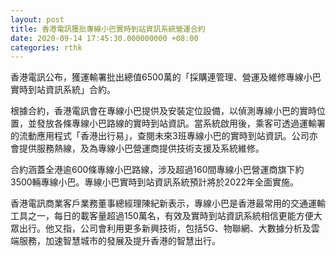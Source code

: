 ```yaml
---
layout: post
title: 香港電訊獲批專線小巴實時到站資訊系統營運合約
date: 2020-09-14 17:45:30.000000000 +08:00
categories: rthk
---
```


香港電訊公布，獲運輸署批出總值6500萬的「採購連管理、營運及維修專線小巴實時到站資訊系統」合約。

根據合約，香港電訊會在專線小巴提供及安裝定位設備，以偵測專線小巴的實時位置，並發放各條專線小巴路線的實時到站資訊。當系統啟用後，乘客可透過運輸署的流動應用程式「香港出行易」，查閱未來3班專線小巴的實時到站資訊。公司亦會提供服務熱線，及為專線小巴營運商提供技術支援及系統維修。

合約涵蓋全港逾600條專線小巴路線，涉及超過160間專線小巴營運商旗下約3500輛專線小巴。專線小巴實時到站資訊系統預計將於2022年全面實施。

香港電訊商業客戶業務董事總經理陳紀新表示，專線小巴是香港最常用的交通運輸工具之一，每日的載客量超過150萬名，有效及實時到站資訊系統相信更能方便大眾出行。他又指，公司會利用更多新興技術，包括5G、物聯網、大數據分析及雲端服務，加速智慧城市的發展及提升香港的智慧出行。
